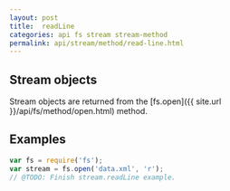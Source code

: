 ```yaml
---
layout: post
title:  readLine
categories: api fs stream stream-method
permalink: api/stream/method/read-line.html
---
```


## Stream objects

Stream objects are returned from the [fs.open]({{ site.url }}/api/fs/method/open.html) method.

## Examples

```javascript
var fs = require('fs');
var stream = fs.open('data.xml', 'r');
// @TODO: Finish stream.readLine example.
```









